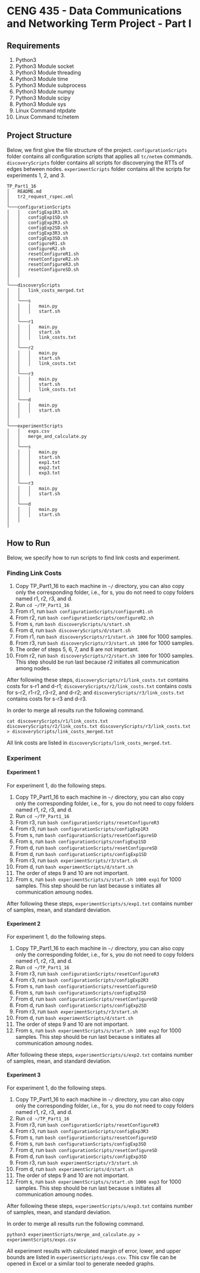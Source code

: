 <!-- Sina Sehlaver, 2099729 -->
<!-- Beyazit Yalcinkaya, 2172138 -->


# CENG 435 - Data Communications and Networking Term Project - Part I

## Requirements

1. Python3
2. Python3 Module socket
3. Python3 Module threading
4. Python3 Module time
5. Python3 Module subprocess
6. Python3 Module numpy
7. Python3 Module scipy
8. Python3 Module sys
9. Linux Command ntpdate
10. Linux Command tc/netem


## Project Structure

Below, we first give the file structure of the project. `configurationScripts` folder contains all configuration scripts that applies all `tc/netem` commands. `discoveryScripts` folder contains all scripts for discoverying the RTTs of edges between nodes. `experimentScripts` folder contains all the scripts for experiments 1, 2, and 3.

```
TP_Part1_16
│   README.md
│   tr2_request_rspec.xml    
│
└───configurationScripts
│   │   configExp1R3.sh
│   │   configExp1SD.sh
│   │   configExp2R3.sh
│   │   configExp2SD.sh
│   │   configExp3R3.sh
│   │   configExp3SD.sh
│   │   configureR1.sh
│   │   configureR2.sh
│   │   resetConfigureR1.sh
│   │   resetConfigureR2.sh
│   │   resetConfigureR3.sh
│   │   resetConfigureSD.sh
│   │
│   
└───discoveryScripts
│   │   link_costs_merged.txt
│   │
│   └───s
│   │   │   main.py
│   │   │   start.sh
│   │
│   └───r1
│   │   │   main.py
│   │   │   start.sh
│   │   │   link_costs.txt
│   │
│   └───r2
│   │   │   main.py
│   │   │   start.sh
│   │   │   link_costs.txt
│   │
│   └───r3
│   │   │   main.py
│   │   │   start.sh
│   │   │   link_costs.txt
│   │
│   └───d
│   │   │   main.py
│   │   │   start.sh
│   │
│
└───experimentScripts
│   │   exps.csv
│   │   merge_and_calculate.py
│   │
│   └───s
│   │   │   main.py
│   │   │   start.sh
│   │   │   exp1.txt
│   │   │   exp2.txt
│   │   │   exp3.txt
│   │
│   └───r3
│   │   │   main.py
│   │   │   start.sh
│   │
│   └───d
│   │   │   main.py
│   │   │   start.sh
│   │
│
```

## How to Run

Below, we specify how to run scripts to find link costs and experiment.

### Finding Link Costs


1. Copy TP\_Part1\_16 to each machine in `~/` directory, you can also copy only the corresponding folder, i.e., for s, you do not need to copy folders named r1, r2, r3, and d.
2. Run `cd ~/TP_Part1_16`
3. From r1, run `bash configurationScripts/configureR1.sh`
4. From r2, run `bash configurationScripts/configureR2.sh`
5. From s, run `bash discoveryScripts/s/start.sh`
6. From d, run `bash discoveryScripts/d/start.sh`
7. From r1, run `bash discoveryScripts/r1/start.sh 1000` for 1000 samples.
8. From r3, run `bash discoveryScripts/r3/start.sh 1000` for 1000 samples.
9. The order of steps 5, 6, 7, and 8 are not important.
10. From r2, run `bash discoveryScripts/r2/start.sh 1000` for 1000 samples. This step should be run last because r2 initiates all communication among nodes.

After following these steps, `discoveryScripts/r1/link_costs.txt` contains costs for s-r1 and d-r1; `discoveryScripts/r2/link_costs.txt` contains costs for s-r2, r1-r2, r3-r2, and d-r2; and `discoveryScripts/r3/link_costs.txt` contains costs for s-r3 and d-r3.

In order to merge all results run the following command.

```
cat discoveryScripts/r1/link_costs.txt discoveryScripts/r2/link_costs.txt discoveryScripts/r3/link_costs.txt > discoveryScripts/link_costs_merged.txt
```

All link costs are listed in `discoveryScripts/link_costs_merged.txt`.




### Experiment

#### Experiment 1

For experiment 1, do the following steps.

1. Copy TP\_Part1\_16 to each machine in `~/` directory, you can also copy only the corresponding folder, i.e., for s, you do not need to copy folders named r1, r2, r3, and d.
2. Run `cd ~/TP_Part1_16 `
3. From r3, run `bash configurationScripts/resetConfigureR3`
4. From r3, run `bash configurationScripts/configExp1R3`
5. From s, run `bash configurationScripts/resetConfigureSD`
6. From s, run `bash configurationScripts/configExp1SD`
7. From d, run `bash configurationScripts/resetConfigureSD`
8. From d, run `bash configurationScripts/configExp1SD`
9. From r3, run `bash experimentScripts/r3/start.sh`
10. From d, run `bash experimentScripts/d/start.sh`
11. The order of steps 9 and 10 are not important.
12. From s, run `bash experimentScripts/s/start.sh 1000 exp1` for 1000 samples. This step should be run last because s initiates all communication amoung nodes.

After following these steps, `experimentScripts/s/exp1.txt` contains number of samples, mean, and standard deviation.

#### Experiment 2

For experiment 1, do the following steps.

1. Copy TP\_Part1\_16 to each machine in `~/` directory, you can also copy only the corresponding folder, i.e., for s, you do not need to copy folders named r1, r2, r3, and d.
2. Run `cd ~/TP_Part1_16`
3. From r3, run `bash configurationScripts/resetConfigureR3`
4. From r3, run `bash configurationScripts/configExp2R3`
5. From s, run `bash configurationScripts/resetConfigureSD`
6. From s, run `bash configurationScripts/configExp2SD`
7. From d, run `bash configurationScripts/resetConfigureSD`
8. From d, run `bash configurationScripts/configExp2SD`
9. From r3, run `bash experimentScripts/r3/start.sh`
10. From d, run `bash experimentScripts/d/start.sh`
11. The order of steps 9 and 10 are not important.
12. From s, run `bash experimentScripts/s/start.sh 1000 exp2` for 1000 samples. This step should be run last because s initiates all communication amoung nodes.

After following these steps, `experimentScripts/s/exp2.txt` contains number of samples, mean, and standard deviation.

#### Experiment 3

For experiment 1, do the following steps.

1. Copy TP\_Part1\_16 to each machine in `~/` directory, you can also copy only the corresponding folder, i.e., for s, you do not need to copy folders named r1, r2, r3, and d.
2. Run `cd ~/TP_Part1_16`
3. From r3, run `bash configurationScripts/resetConfigureR3`
4. From r3, run `bash configurationScripts/configExp3R3`
5. From s, run `bash configurationScripts/resetConfigureSD`
6. From s, run `bash configurationScripts/configExp3SD`
7. From d, run `bash configurationScripts/resetConfigureSD`
8. From d, run `bash configurationScripts/configExp3SD`
9. From r3, run `bash experimentScripts/r3/start.sh`
10. From d, run `bash experimentScripts/d/start.sh`
11. The order of steps 9 and 10 are not important.
12. From s, run `bash experimentScripts/s/start.sh 1000 exp3` for 1000 samples. This step should be run last because s initiates all communication amoung nodes.

After following these steps, `experimentScripts/s/exp3.txt` contains number of samples, mean, and standard deviation.


In order to merge all results run the following command.

```
python3 experimentScripts/merge_and_calculate.py > experimentScripts/exps.csv
```

All experiment results with calculated margin of error, lower, and upper bounds are listed in `experimentScripts/exps.csv`. This csv file can be opened in Excel or a similar tool to generate needed graphs.